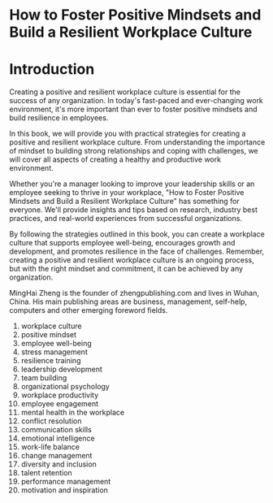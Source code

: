 # How to Foster Positive Mindsets and Build a Resilient Workplace Culture

# Introduction

Creating a positive and resilient workplace culture is essential for the success of any organization. In today's fast-paced and ever-changing work environment, it's more important than ever to foster positive mindsets and build resilience in employees.

In this book, we will provide you with practical strategies for creating a positive and resilient workplace culture. From understanding the importance of mindset to building strong relationships and coping with challenges, we will cover all aspects of creating a healthy and productive work environment.

Whether you're a manager looking to improve your leadership skills or an employee seeking to thrive in your workplace, "How to Foster Positive Mindsets and Build a Resilient Workplace Culture" has something for everyone. We'll provide insights and tips based on research, industry best practices, and real-world experiences from successful organizations.

By following the strategies outlined in this book, you can create a workplace culture that supports employee well-being, encourages growth and development, and promotes resilience in the face of challenges. Remember, creating a positive and resilient workplace culture is an ongoing process, but with the right mindset and commitment, it can be achieved by any organization.

MingHai Zheng is the founder of zhengpublishing.com and lives in Wuhan, China. His main publishing areas are business, management, self-help, computers and other emerging foreword fields.



1. workplace culture
2. positive mindset
3. employee well-being
4. stress management
5. resilience training
6. leadership development
7. team building
8. organizational psychology
9. workplace productivity
10. employee engagement
11. mental health in the workplace
12. conflict resolution
13. communication skills
14. emotional intelligence
15. work-life balance
16. change management
17. diversity and inclusion
18. talent retention
19. performance management
20. motivation and inspiration



